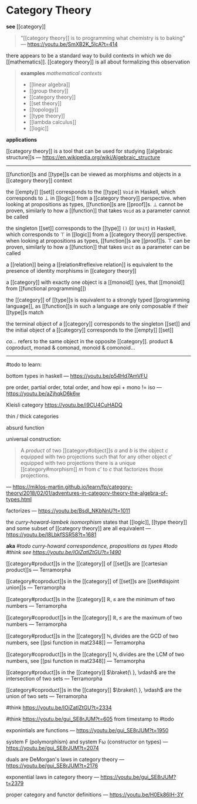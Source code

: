 # Category Theory

**see** [[category]]

> "[[category theory]] is to programming what chemistry is to baking" &mdash; <https://youtu.be/SmXB2K_5lcA?t=414>

there appears to be a standard way to build contexts in which we do [[mathematics]]. [[category theory]] is all about formalizing this observation

> **examples** _mathematical contexts_
>
> - [[linear algebra]]
> - [[group theory]]
> - [[category theory]]
> - [[set theory]]
> - [[topology]]
> - [[type theory]]
> - [[lambda calculus]]
> - [[logic]]

**applications**

[[category theory]] is a tool that can be used for studying [[algebraic structure]]s &mdash; <https://en.wikipedia.org/wiki/Algebraic_structure>

---

[[function]]s and [[type]]s can be viewed as morphisms and objects in a [[category theory]] context

the [[empty]] [[set]] corresponds to the [[type]] `Void` in Haskell, which corresponds to $\bot$ in [[logic]] from a [[category theory]] perspective. when looking at propositions as types, [[function]]s are [[proof]]s. $\bot$ cannot be proven, similarly to how a [[function]] that takes `Void` as a parameter cannot be called

the singleton [[set]] corresponds to the [[type]] `()` (or `Unit`) in Haskell, which corresponds to $\top$ in [[logic]] from a [[category theory]] perspective. when looking at propositions as types, [[function]]s are [[proof]]s. $\top$ can be proven, similarly to how a [[function]] that takes `Unit` as a parameter can be called

a [[relation]] being a [[relation#reflexive relation]] is equivalent to the presence of identity morphisms in [[category theory]]

a [[category]] with exactly one object is a [[monoid]] (yes, that [[monoid]] from [[functional programming]])

the [[category]] of [[type]]s is equivalent to a strongly typed [[programming language]], as [[function]]s in such a language are only composable if their [[type]]s match

the terminal object of a [[category]] corresponds to the singleton [[set]] and the initial object of a [[category]] corresponds to the [[empty]] [[set]]

_co..._ refers to the same object in the opposite [[category]]. product & coproduct, monad & comonad, monoid & comonoid...

---

#todo to learn:

bottom types in haskell &mdash; <https://youtu.be/p54Hd7AmVFU>

pre order, partial order, total order, and how epi + mono != iso &mdash; <https://youtu.be/aZjhqkD6k6w>

Kleisli category <https://youtu.be/i9CU4CuHADQ>

thin / thick categories

absurd function

universal construction:

> A _product_ of two [[category#object]]s $a$ and $b$ is the object $c$ equipped with two projections such that for any other object $c'$ equipped with two projections there is a unique [[category#morphism]] $m$ from $c'$ to $c$ that factorizes those projections.

&mdash; <https://miklos-martin.github.io/learn/fp/category-theory/2018/02/01/adventures-in-category-theory-the-algebra-of-types.html>

factorizes &mdash; <https://youtu.be/Bsdl_NKbNnU?t=1011>

the _curry-howard-lambek isomorphism_ states that [[logic]], [[type theory]] and some subset of [[category theory]] are all equivalent &mdash; <https://youtu.be/I8LbkfSSR58?t=1681>

**aka** _#todo curry-howard correspondence, propositions as types #todo #think see <https://youtu.be/IOiZatlZtGU?t=1490>_

[[category#product]]s in the [[category]] of [[set]]s are [[cartesian product]]s &mdash; Terramorpha

[[category#coproduct]]s in the [[category]] of [[set]]s are [[set#disjoint union]]s &mdash; Terramorpha

[[category#product]]s in the [[category]] $\mathbb R, \le$ are the minimum of two numbers &mdash; Terramorpha

[[category#coproduct]]s in the [[category]] $\mathbb R, \le$ are the maximum of two numbers &mdash; Terramorpha

[[category#product]]s in the [[category]] $\mathbb N, \text{divides}$ are the GCD of two numbers, see [[psi function in mat2348]] &mdash; Terramorpha

[[category#coproduct]]s in the [[category]] $\mathbb N, \text{divides}$ are the LCM of two numbers, see [[psi function in mat2348]] &mdash; Terramorpha

[[category#product]]s in the [[category]] $\braket{\ }, \vdash$ are the intersection of two sets &mdash; Terramorpha

[[category#coproduct]]s in the [[category]] $\braket{\ }, \vdash$ are the union of two sets &mdash; Terramorpha

#think <https://youtu.be/IOiZatlZtGU?t=2334>

#think <https://youtu.be/gui_SE8rJUM?t=605> from timestamp to #todo

exponintials are functions &mdash; <https://youtu.be/gui_SE8rJUM?t=1950>

system F (polymorphism) and system Fω (constructor on types) &mdash; <https://youtu.be/gui_SE8rJUM?t=2074>

duals are DeMorgan's laws in category theory &mdash; <https://youtu.be/gui_SE8rJUM?t=2176>

exponential laws in category theory &mdash; <https://youtu.be/gui_SE8rJUM?t=2379>

proper category and functor definitions &mdash; <https://youtu.be/H0Ek86IH-3Y>
